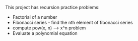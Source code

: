 This project has recursion practice problems:

- Factorial of a number
- Fibonacci series - find the nth element of fibonacci series
- compute pow(x, n) --> x^n problem
- Evaluate a polynomial equation